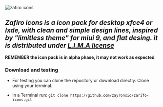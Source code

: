 ![zafiro icons](https://lh6.googleusercontent.com/UD_doDLylbiTcUn6nCT1JjRiCrT786zV8ycQN68bchIbAADWbMhVdbZMVmHl8dKvqPZLxH4U98BN8Lc=w1360-h639)




## *Zafiro icons is a icon pack for desktop xfce4 or lxde, with clean and simple design lines, inspired by "limitless theme" for miui 9, and flat desing. it is distributed under [L.I.M.A license](https://limalicense.com/getlicense/)*

**REMEMBER the icon pack is in alpha phase, it may not work as expected**


### Download and testing

   - For testing you can clone the repository or download directly. Clone using your terminal.

   - In a Terminal run: 
    `git clone https://github.com/zayronxio/zarifo-icons.git`

